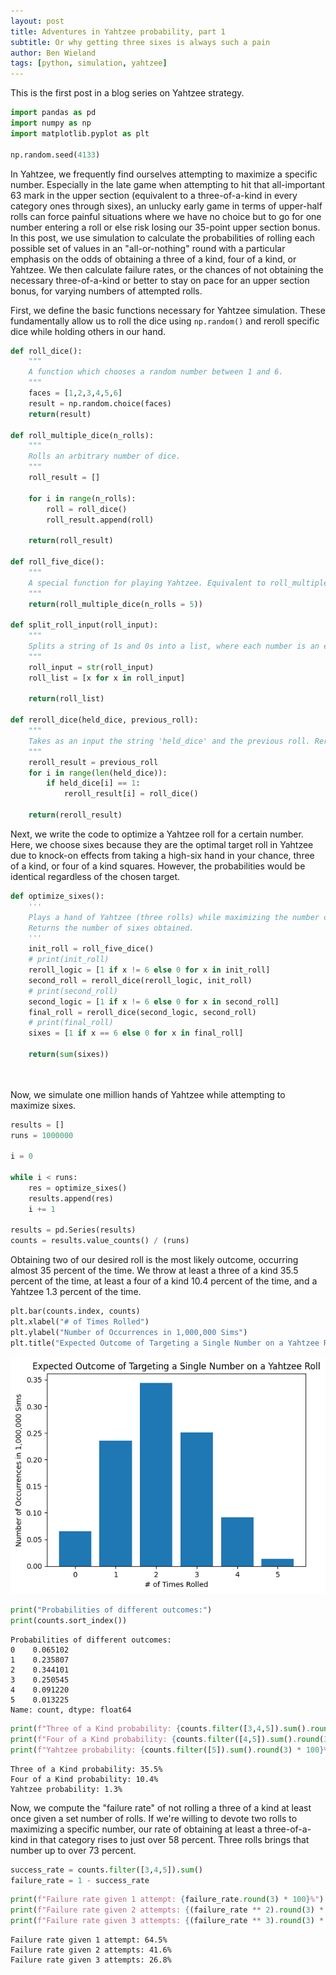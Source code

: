 ```yaml
---
layout: post
title: Adventures in Yahtzee probability, part 1
subtitle: Or why getting three sixes is always such a pain
author: Ben Wieland
tags: [python, simulation, yahtzee]
---
```


This is the first post in a blog series on Yahtzee strategy. 

```python
import pandas as pd
import numpy as np
import matplotlib.pyplot as plt

np.random.seed(4133)
```

In Yahtzee, we frequently find ourselves attempting to maximize a specific number. Especially in the late game when attempting to hit that all-important 63 mark in the upper section (equivalent to a three-of-a-kind in every category ones through sixes), an unlucky early game in terms of upper-half rolls can force painful situations where we have no choice but to go for one number entering a roll or else risk losing our 35-point upper section bonus. In this post, we use simulation to calculate the probabilities of rolling each possible set of values in an "all-or-nothing" round with a particular emphasis on the odds of obtaining a three of a kind, four of a kind, or Yahtzee. We then calculate failure rates, or the chances of not obtaining the necessary three-of-a-kind or better to stay on pace for an upper section bonus, for varying numbers of attempted rolls. 

First, we define the basic functions necessary for Yahtzee simulation. These fundamentally allow us to roll the dice using `np.random()` and reroll specific dice while holding others in our hand.


```python
def roll_dice():
    """
    A function which chooses a random number between 1 and 6.
    """
    faces = [1,2,3,4,5,6]
    result = np.random.choice(faces)
    return(result)

def roll_multiple_dice(n_rolls):
    """
    Rolls an arbitrary number of dice.
    """
    roll_result = []

    for i in range(n_rolls):
        roll = roll_dice()
        roll_result.append(roll)

    return(roll_result)
    
def roll_five_dice():
    """
    A special function for playing Yahtzee. Equivalent to roll_multiple_dice(5).
    """
    return(roll_multiple_dice(n_rolls = 5))

def split_roll_input(roll_input):
    """
    Splits a string of 1s and 0s into a list, where each number is an element.
    """
    roll_input = str(roll_input)
    roll_list = [x for x in roll_input]

    return(roll_list)

def reroll_dice(held_dice, previous_roll):
    """
    Takes as an input the string 'held_dice' and the previous roll. Rerolls all 1s and keeps all 0s.
    """
    reroll_result = previous_roll
    for i in range(len(held_dice)):
        if held_dice[i] == 1:
            reroll_result[i] = roll_dice()

    return(reroll_result)
```

Next, we write the code to optimize a Yahtzee roll for a certain number. Here, we choose sixes because they are the optimal target roll in Yahtzee due to knock-on effects from taking a high-six hand in your chance, three of a kind, or four of a kind squares. However, the probabilities would be identical regardless of the chosen target.


```python
def optimize_sixes():
    '''
    Plays a hand of Yahtzee (three rolls) while maximizing the number of sixes obtained by holding all sixes and re-rolling all other dice. 
    Returns the number of sixes obtained.
    '''
    init_roll = roll_five_dice()
    # print(init_roll)
    reroll_logic = [1 if x != 6 else 0 for x in init_roll]
    second_roll = reroll_dice(reroll_logic, init_roll)
    # print(second_roll)
    second_logic = [1 if x != 6 else 0 for x in second_roll]
    final_roll = reroll_dice(second_logic, second_roll)
    # print(final_roll)
    sixes = [1 if x == 6 else 0 for x in final_roll]

    return(sum(sixes))

    
```

Now, we simulate one million hands of Yahtzee while attempting to maximize sixes. 


```python
results = []
runs = 1000000

i = 0

while i < runs:
    res = optimize_sixes()
    results.append(res)
    i += 1

results = pd.Series(results)
counts = results.value_counts() / (runs)
```

Obtaining two of our desired roll is the most likely outcome, occurring almost 35 percent of the time. We throw at least a three of a kind 35.5 percent of the time, at least a four of a kind 10.4 percent of the time, and a Yahtzee 1.3 percent of the time.


```python
plt.bar(counts.index, counts)
plt.xlabel("# of Times Rolled")
plt.ylabel("Number of Occurrences in 1,000,000 Sims")
plt.title("Expected Outcome of Targeting a Single Number on a Yahtzee Roll")
```

    
![image-embed-yahtzee-histogram](/assets/img/yahtzee_sim_8_1.png)
    

```python
print("Probabilities of different outcomes:")
print(counts.sort_index())
```

    Probabilities of different outcomes:
    0    0.065102
    1    0.235807
    2    0.344101
    3    0.250545
    4    0.091220
    5    0.013225
    Name: count, dtype: float64



```python
print(f"Three of a Kind probability: {counts.filter([3,4,5]).sum().round(3) * 100}%")
print(f"Four of a Kind probability: {counts.filter([4,5]).sum().round(3) * 100}%")
print(f"Yahtzee probability: {counts.filter([5]).sum().round(3) * 100}%")
```

    Three of a Kind probability: 35.5%
    Four of a Kind probability: 10.4%
    Yahtzee probability: 1.3%


Now, we compute the "failure rate" of not rolling a three of a kind at least once given a set number of rolls. If we're willing to devote two rolls to maximizing a specific number, our rate of obtaining at least a three-of-a-kind in that category rises to just over 58 percent. Three rolls brings that number up to over 73 percent.


```python
success_rate = counts.filter([3,4,5]).sum()
failure_rate = 1 - success_rate
```


```python
print(f"Failure rate given 1 attempt: {failure_rate.round(3) * 100}%")
print(f"Failure rate given 2 attempts: {(failure_rate ** 2).round(3) * 100}%")
print(f"Failure rate given 3 attempts: {(failure_rate ** 3).round(3) * 100}%")
```

    Failure rate given 1 attempt: 64.5%
    Failure rate given 2 attempts: 41.6%
    Failure rate given 3 attempts: 26.8%

